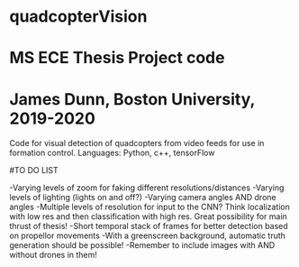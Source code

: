 # quadcopterVision
# MS ECE Thesis Project code
# James Dunn, Boston University, 2019-2020

Code for visual detection of quadcopters from video feeds for use in formation control.
Languages: Python, c++, tensorFlow


#TO DO LIST

-Varying levels of zoom for faking different resolutions/distances
-Varying levels of lighting (lights on and off?)
-Varying camera angles AND drone angles
-Multiple levels of resolution for input to the CNN? Think localization with low res and then classification with high res. Great possibility for main thrust of thesis!
-Short temporal stack of frames for better detection based on propellor movements
-With a greenscreen background, automatic truth generation should be possible!
-Remember to include images with AND without drones in them!